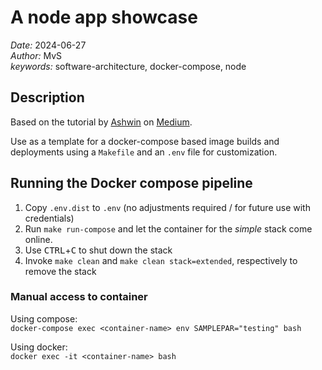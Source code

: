 # A node app showcase

*Date:* 2024-06-27  
*Author:* MvS  
*keywords:* software-architecture, docker-compose, node

## Description

Based on the tutorial by [Ashwin](https://ashwin9798.medium.com/nginx-with-docker-and-node-js-a-beginners-guide-434fe1216b6b) on [Medium](https://medium.com).

Use as a template for a docker-compose based image builds and deployments using a
`Makefile` and an `.env` file for customization.

## Running the Docker compose pipeline

1. Copy `.env.dist` to `.env` (no adjustments required / for future use with credentials)
2. Run `make run-compose` and let the container for the *simple* stack come online.
3. Use <kbd>CTRL</kbd>+<kbd>C</kbd> to shut down the stack
4. Invoke `make clean` and `make clean stack=extended`, respectively to remove the stack

### Manual access to container

Using compose:  
`docker-compose exec <container-name> env SAMPLEPAR="testing" bash`

Using docker:  
`docker exec -it <container-name> bash`
